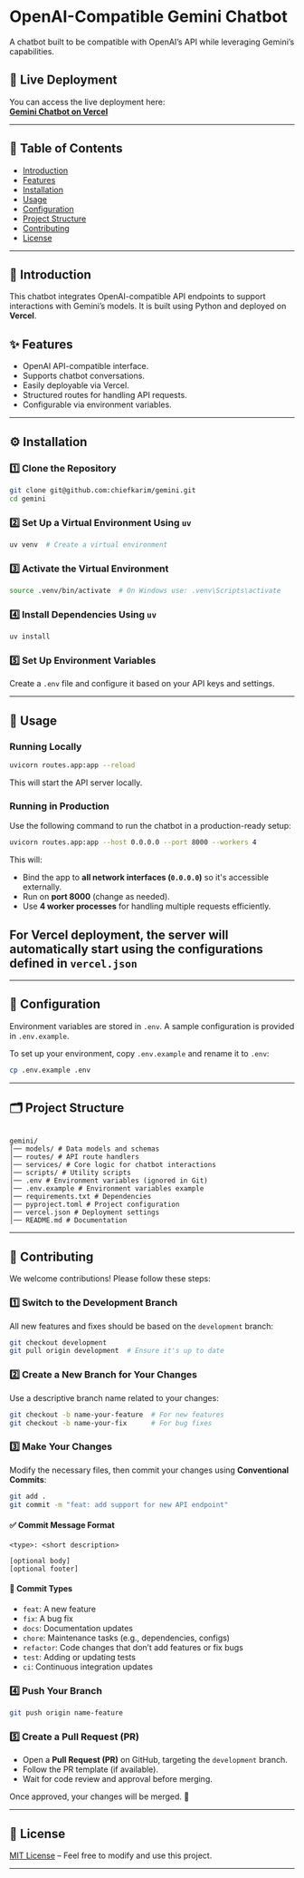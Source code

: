 # OpenAI-Compatible Gemini Chatbot

A chatbot built to be compatible with OpenAI’s API while leveraging Gemini’s capabilities.

## 🚀 Live Deployment

You can access the live deployment here:  
[**Gemini Chatbot on Vercel**](https://gemini-chiefkarim-chiefkarims-projects.vercel.app/docs)

---

## 📖 Table of Contents

- [Introduction](#-introduction)
- [Features](#-features)
- [Installation](#-installation)
- [Usage](#-usage)
- [Configuration](#-configuration)
- [Project Structure](#-project-structure)
- [Contributing](#-contributing)
- [License](#-license)

---

## 🌟 Introduction

This chatbot integrates OpenAI-compatible API endpoints to support interactions with Gemini’s models. It is built using Python and deployed on **Vercel**.

## ✨ Features

- OpenAI API-compatible interface.
- Supports chatbot conversations.
- Easily deployable via Vercel.
- Structured routes for handling API requests.
- Configurable via environment variables.

---

## ⚙️ Installation

### 1️⃣ Clone the Repository

```bash
git clone git@github.com:chiefkarim/gemini.git
cd gemini
```

### 2️⃣ Set Up a Virtual Environment Using `uv`

```bash
uv venv  # Create a virtual environment
```

### 3️⃣ Activate the Virtual Environment

```bash
source .venv/bin/activate  # On Windows use: .venv\Scripts\activate
```

### 4️⃣ Install Dependencies Using `uv`

```bash
uv install
```

### 5️⃣ Set Up Environment Variables

Create a `.env` file and configure it based on your API keys and settings.

---

## 🚀 Usage

### Running Locally

```bash
uvicorn routes.app:app --reload
```

This will start the API server locally.

### Running in Production

Use the following command to run the chatbot in a production-ready setup:

```bash
uvicorn routes.app:app --host 0.0.0.0 --port 8000 --workers 4
```

This will:

- Bind the app to **all network interfaces (`0.0.0.0`)** so it's accessible externally.
- Run on **port 8000** (change as needed).
- Use **4 worker processes** for handling multiple requests efficiently.

## For **Vercel deployment**, the server will automatically start using the configurations defined in `vercel.json`

---

## 🔧 Configuration

Environment variables are stored in `.env`. A sample configuration is provided in `.env.example`.

To set up your environment, copy `.env.example` and rename it to `.env`:

```bash
cp .env.example .env
```

---

## 🗂️ Project Structure

```

gemini/
│── models/ # Data models and schemas
│── routes/ # API route handlers
│── services/ # Core logic for chatbot interactions
│── scripts/ # Utility scripts
│── .env # Environment variables (ignored in Git)
│── .env.example # Environment variables example
│── requirements.txt # Dependencies
│── pyproject.toml # Project configuration
│── vercel.json # Deployment settings
│── README.md # Documentation

```

---

## 🤝 Contributing

We welcome contributions! Please follow these steps:

### 1️⃣ Switch to the Development Branch

All new features and fixes should be based on the `development` branch:

```bash
git checkout development
git pull origin development  # Ensure it's up to date
```

### 2️⃣ Create a New Branch for Your Changes

Use a descriptive branch name related to your changes:

```bash
git checkout -b name-your-feature  # For new features
git checkout -b name-your-fix      # For bug fixes
```

### 3️⃣ Make Your Changes

Modify the necessary files, then commit your changes using **Conventional Commits**:

```bash
git add .
git commit -m "feat: add support for new API endpoint"
```

#### ✅ **Commit Message Format**

```
<type>: <short description>

[optional body]
[optional footer]
```

#### 📝 **Commit Types**

- `feat`: A new feature
- `fix`: A bug fix
- `docs`: Documentation updates
- `chore`: Maintenance tasks (e.g., dependencies, configs)
- `refactor`: Code changes that don’t add features or fix bugs
- `test`: Adding or updating tests
- `ci`: Continuous integration updates

### 4️⃣ Push Your Branch

```bash
git push origin name-feature
```

### 5️⃣ Create a Pull Request (PR)

- Open a **Pull Request (PR)** on GitHub, targeting the `development` branch.
- Follow the PR template (if available).
- Wait for code review and approval before merging.

Once approved, your changes will be merged. 🎉

---

## 📜 License

[MIT License](LICENSE) – Feel free to modify and use this project.

---
